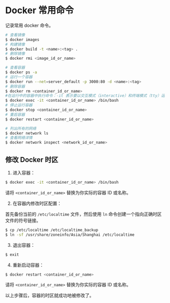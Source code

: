 # Docker 常用命令

记录常用 docker 命令。

``` bash
# 查看镜像
$ docker images
# 构建镜像
$ docker build -t <name>:<tag> .
# 删除镜像
$ docker rmi <image_id_or_name>

# 查看容器
$ docker ps -a
# 运行一个容器
$ docker run --net=server_default -p 3000:80 -d <name>:<tag>
# 删除容器
$ docker rm <container_id_or_name>
#在运行中的容器中执行命令：-it 表示要以交互模式（interactive）和终端模式（tty）运行容器内的命令
$ docker exec -it <container_id_or_name> /bin/bash
# 停止运行容器
$ docker stop <container_id_or_name>
# 重启容器
$ docker restart <container_id_or_name>

# 列出所有的网络
$ docker network ls
# 查看网络详情
$ docker network inspect <network_id_or_name>
```

## 修改 Docker 时区

1. 进入容器：

```bash
$ docker exec -it <container_id_or_name> /bin/bash
```

请将 `<container_id_or_name>` 替换为你实际的容器 ID 或名称。

2. 在容器内修改时区配置：

首先备份当前的 `/etc/localtime` 文件，然后使用 `ln` 命令创建一个指向正确时区文件的符号链接。

```bash
$ cp /etc/localtime /etc/localtime_backup
$ ln -sf /usr/share/zoneinfo/Asia/Shanghai /etc/localtime
```

3. 退出容器：

``` bash
$ exit
```

4. 重新启动容器：

``` bash
$ docker restart <container_id_or_name>
```

请将 `<container_id_or_name>` 替换为你实际的容器 ID 或名称。

以上步骤后，容器的时区就成功地被修改了。

